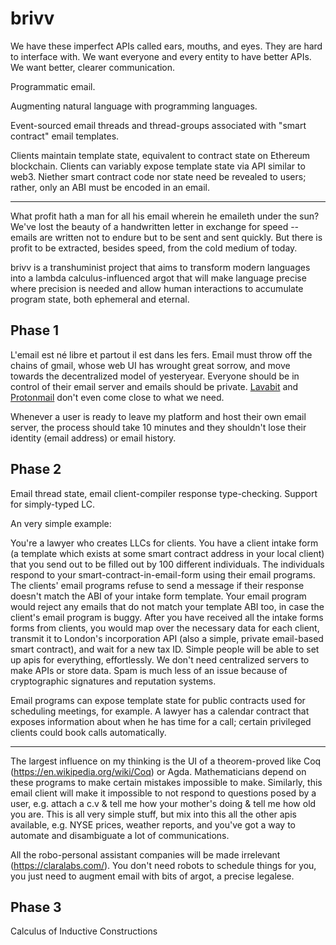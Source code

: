# brivv

We have these imperfect APIs called ears, mouths, and eyes. They are hard to interface with. We want everyone and every entity to have better APIs. We want better, clearer communication.

Programmatic email.

Augmenting natural language with programming languages.

Event-sourced email threads and thread-groups associated with "smart contract"
email templates.

Clients maintain template state, equivalent to contract state on Ethereum
blockchain. Clients can variably expose template state via API similar to web3.
Niether smart contract code nor state need be revealed to users; rather, only an ABI
must be encoded in an email.

---

What profit hath a man for all his email wherein he emaileth under the sun?
We've lost the beauty of a handwritten letter in exchange for speed -- emails
are written not to endure but to be sent and sent quickly. But there is profit
to be extracted, besides speed, from the cold medium of today.

brivv is a transhuminist project that aims to transform modern languages into
a lambda calculus-influenced argot that will make language precise where
precision is needed and allow human interactions to accumulate program state,
both ephemeral and eternal.

## Phase 1

L'email est né libre et partout il est dans les fers. Email must throw off the
chains of gmail, whose web UI has wrought great sorrow, and move towards the
decentralized model of yesteryear. Everyone should be in control of their email
server and emails should be private. [Lavabit](https://lavabit.com) and
[Protonmail](https://protonmail.com) don't even come close to what we need.

Whenever a user is ready to leave my platform and host their own email server, the process should take 10 minutes and they shouldn't lose their identity (email address) or email history.


## Phase 2

Email thread state, email client-compiler response type-checking. Support for
simply-typed LC.

An very simple example:

You're a lawyer who creates LLCs for clients. You have a client intake form (a template which exists at some smart contract address in your local client) that you send out to be filled out by 100 different individuals. The individuals respond to your smart-contract-in-email-form using their email programs. The clients' email programs refuse to send a message if their response doesn't match the ABI of your intake form template. Your email program would reject any emails that do not match your template ABI too, in case the client's email program is buggy. After you have received all the intake forms forms from clients, you would map over the necessary data for each client, transmit it to London's incorporation API (also a simple, private email-based smart contract), and wait for a new tax ID. Simple people will be able to set up apis for everything, effortlessly. We don't need centralized servers to make APIs or store data. Spam is much less of an issue because of cryptographic signatures and reputation systems.

Email programs can expose template state for public contracts used for scheduling meetings, for example. A lawyer has a calendar contract that exposes information about when he has time for a call; certain privileged clients could book calls automatically.

---

The largest influence on my thinking is the UI of a theorem-proved like Coq (https://en.wikipedia.org/wiki/Coq) or Agda. Mathematicians depend on these programs to make certain mistakes impossible to make. Similarly, this email client will make it impossible to not respond to questions posed by a user, e.g. attach a c.v & tell me how your mother's doing & tell me how old you are. This is all very simple stuff, but mix into this all the other apis available, e.g. NYSE prices, weather reports, and you've got a way to automate and disambiguate a lot of communications.

All the robo-personal assistant companies will be made irrelevant (https://claralabs.com/). You don't need robots to schedule things for you, you just need to augment email with bits of argot, a precise legalese.

## Phase 3

Calculus of Inductive Constructions
